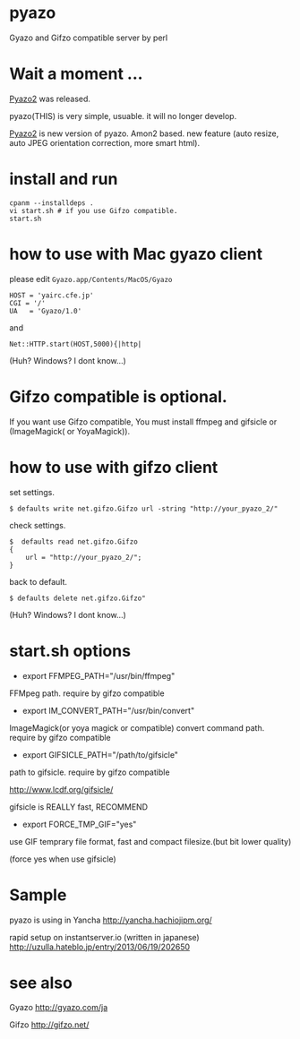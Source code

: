 pyazo
=====

Gyazo and Gifzo compatible server by perl


Wait a moment ...
====
[Pyazo2](https://github.com/uzulla/Pyazo2) was released.


pyazo(THIS) is very simple, usuable. it will no longer develop.

[Pyazo2](https://github.com/uzulla/Pyazo2)  is new version of pyazo. 
Amon2 based.
new feature (auto resize, auto JPEG orientation correction, more smart html).


install and run
====

```
cpanm --installdeps . 
vi start.sh # if you use Gifzo compatible.
start.sh 
```

how to use with Mac gyazo client
================================
please edit ```Gyazo.app/Contents/MacOS/Gyazo```

```
HOST = 'yairc.cfe.jp'
CGI = '/'
UA   = 'Gyazo/1.0'
```
and

```
Net::HTTP.start(HOST,5000){|http|
```

(Huh? Windows? I dont know...)


Gifzo compatible is optional.
====

If you want use Gifzo compatible, You must install ffmpeg and gifsicle or (ImageMagick( or YoyaMagick)).


how to use with gifzo client
====

set settings.

```
$ defaults write net.gifzo.Gifzo url -string "http://your_pyazo_2/"
```

check settings.

```
$  defaults read net.gifzo.Gifzo
{
    url = "http://your_pyazo_2/";
}
```

back to default.

```
$ defaults delete net.gifzo.Gifzo"
```

(Huh? Windows? I dont know...)



start.sh options
====
- export FFMPEG_PATH="/usr/bin/ffmpeg"

FFMpeg path. require by gifzo compatible

- export IM_CONVERT_PATH="/usr/bin/convert"

ImageMagick(or yoya magick or compatible) convert command path. require by gifzo compatible

- export GIFSICLE_PATH="/path/to/gifsicle"

path to gifsicle. require by gifzo compatible

http://www.lcdf.org/gifsicle/

gifsicle is REALLY fast, RECOMMEND

- export FORCE_TMP_GIF="yes"

use GIF temprary file format, fast and compact filesize.(but bit lower quality)

(force yes when use gifsicle)


Sample
====

pyazo is using in Yancha
http://yancha.hachiojipm.org/


rapid setup on instantserver.io (written in japanese)
http://uzulla.hateblo.jp/entry/2013/06/19/202650


see also
====

Gyazo
http://gyazo.com/ja

Gifzo
http://gifzo.net/
